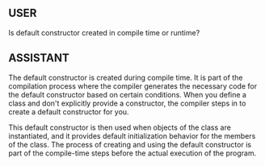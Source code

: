 ## USER
Is default constructor created in compile time or runtime?


## ASSISTANT
The default constructor is created during compile time. It is part of the compilation process where the compiler generates the necessary code for the default constructor based on certain conditions. When you define a class and don't explicitly provide a constructor, the compiler steps in to create a default constructor for you.

This default constructor is then used when objects of the class are instantiated, and it provides default initialization behavior for the members of the class. The process of creating and using the default constructor is part of the compile-time steps before the actual execution of the program.
